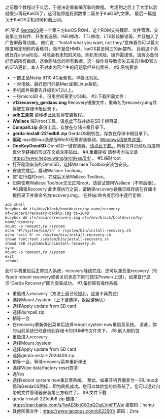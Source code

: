 之前那个教程过于久远，于是决定重新编写新的教程。
考虑到之后上了大学以后就很少再玩KaiOS了，这可能将是我倒数第二篇关于KaiOS的文章。
最后一篇是关于KaiOS手机如何和谐上网。

#1.导读
[GerdaOS][1]是一个第三方kaiOS ROM，这个ROM支持截屏、文件管理、安装第三方软件、开发者选项、IMEI修改、TTL修改、LTE频段解锁等，并且加入了广告屏蔽等功能。
他们说：“Install what you want, not they.”意味着你可以最大限度地定制你的香蕉机，而不是受HMD，kaiOS甚至阿三的jio摆布。
目前这个系统处在alpha阶段，可能会有未知的风险。刷机有风险，操作需谨慎。请务必备份好您的所有数据。这会删除您的所有数据。这一操作将导致您失去来自HMD官方的OTA更新。本人不对本内容产生的问题承担任何责任。
#2.系统要求
 - 一部正品Nokia 8110 4G香蕉机。华强北勿扰。
 - 一台电脑。最好运行的是Mac或者Linux系统。
 - 手机固件需要先升级到V12以上。
 - 一张microSD卡。可用空间需至少5GB。
#3.下载所需文件：
 - **v13recovery_gerdaos.img** Recovery镜像文件，重命名为recovery.img并存放在存储卡根目录下。
 - **adb工具包** [请移步此处获得安装教程。][2]
 - **Wallace** 临时root工具。请[点此][3]下载并放在SD卡根目录。
 - **Dumpall.zip** 备份工具，存放在存储卡根目录下。
 - **gerda-install-221edb8.zip** GerdaOS刷机包。存放在存储卡根目录下。
 - **驱动** mac和linux及原版Win10无需安装驱动，[Windows请参考这里][4]。
 - **OneKeyOmniSD** OmniSD一键安装器。[请点此下载。][5]
所有文件已经以百度网盘分享链接的形式在文章末尾贴出。
#4.重置提权
请参考本站文章 https://www.heppy.wang/archives/94/ 。
#5.临时root
 - 打开刚刚安装的OmniSD，选择Wallace Toolbox安装包安装。
 - 安装完成后，启动Wallace Toolbox。
 - 按1进行临时root，完成后关闭Wallace Toolbox。
 - 如果使用Wallace Toolbox无法正常root，请尝试使用Wallace（不带后缀）。
#6.降级Recovery
此步骤执行之前，请确保recovery镜像已经存放在存储卡根目录下并重命名为recovery.img。
在终端/命令提示符中逐行复制：
```shell
adb shell
busybox dd if=/dev/block/bootdevice/by-name/recovery of=/sdcard/recovery-backup.img bs=2048
busybox dd if=/sdcard/recovery.img of=/dev/block/bootdevice/by-name/recovery
mount -o remount,rw /system
echo '#!/system/bin/sh' > /system/bin/install-recovery.sh
echo 'exit 0' >> /system/bin/install-recovery.sh
chown root:root /system/bin/install-recovery.sh
chmod 750 /system/bin/install-recovery.sh
sync
mount -o remount,ro /system
exit
reboot
```
此时手机重启后正常进入系统，recovery降级完成。您可以重启至recovery（命令adb reboot recovery或者关机状态下同时按住Power+上键），如果首行显示“Gerda Recovery”即为安装成功。
#7.备份原有操作系统
 - 重启进入recovery（方法上面已经提到，这里不再赘述）
 - 选择Mount /system（上下键选择，返回键确认）
 - 选择Apply update from SD card
 - 选择dumpall.zip
 - 稍等一会
 - 在recovery重新弹出菜单后选择reboot system now重启至系统。
至此，你的当前系统已经备份到存储卡的DUMPS文件夹下。
#8.刷入刷机包
 - 重启进入recovery
 - 选择Mount /system
 - 选择Apply update from SD card
 - 选择gerda-install-702d409.zip
 - 稍等一会，等待recovery菜单重新弹出
 - 选择Wipe data/factory reset双清
 - 选Yes
 - 选择reboot system now重启至系统。
至此，如果开机界面变为一只Linux企鹅和GerdaOS图标，即为刷机成功。您可以体验您的新系统了。您可以通过自带的文件管理器安装第三方软件了。
#9.文件下载
 - gerda-install-221edb8.zip 链接：https://pan.baidu.com/s/1wAE8IxtC63qQOujLVmFFWw 提取码：hcmu
 - 其他所需文件：https://www.lanzous.com/b623501/ 密码：2xra


  [1]: https://gerda.tech/
  [2]: https://www.coolapk.com/feed/16691768?shareKey=ODAzYjU2ZmQxOWJlNWU3Mzk4MzI~&shareUid=1998781&shareFrom=com.coolapk.app_2.5
  [3]: https://www.heppy.wang/archives/94/
  [4]: https://www.jb51.net/softs/668696.html
  [5]: https://www.heppy.wang/archives/94/
